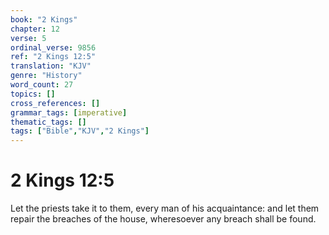 ```yaml
---
book: "2 Kings"
chapter: 12
verse: 5
ordinal_verse: 9856
ref: "2 Kings 12:5"
translation: "KJV"
genre: "History"
word_count: 27
topics: []
cross_references: []
grammar_tags: [imperative]
thematic_tags: []
tags: ["Bible","KJV","2 Kings"]
---
```


# 2 Kings 12:5

Let the priests take it to them, every man of his acquaintance: and let them repair the breaches of the house, wheresoever any breach shall be found.

